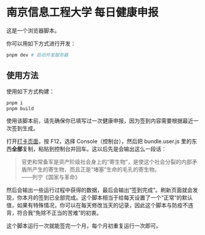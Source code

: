 # 南京信息工程大学 每日健康申报

这是一个浏览器脚本。

你可以用如下方式进行开发：

```bash
pnpm dev # 启动开发服务器
```

## 使用方法

使用如下方式构建：

```bash
pnpm i
pnpm build
```

使用该脚本前，请先确保你已填写过一次健康申报，因为签到内容需要根据最近一次签到生成。

打开[打卡页面](http://i.nuist.edu.cn/qljfwapp/sys/lwNuistHealthInfoDailyClock/*default/index.do#/)，按 F12，选择 Console（控制台），然后把 bundle.user.js 里的东西**全部**复制，粘贴到控制台并回车。这以后先是会输出这么一段话：

> 官吏和常备军是资产阶级社会身上的“寄生物”，是使这个社会分裂的内部矛盾所产生的寄生物，而且正是“堵塞”生命的毛孔的寄生物。  
> ——列宁《国家与革命》

然后会输出一些运行过程中获得的数据，最后会输出“签到完成”。刷新页面就会发现，你本月的签到已全部完成。这个脚本相当于给每天设置了一个“正常”的默认值，如果有特殊情况，你可以在每天修改当天的记录，因此这个脚本与防疫不违背，符合我“免除不正当的苦难”的初衷。

这个脚本运行一次就能签完一个月，每个月初重复运行一次即可。
